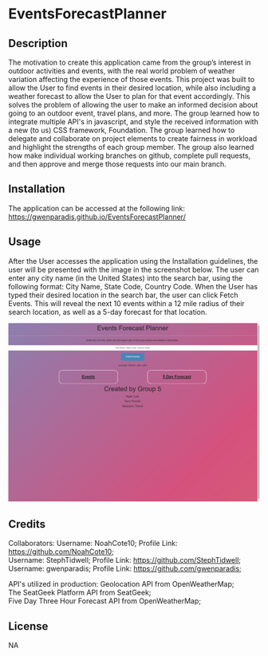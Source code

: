 # EventsForecastPlanner

## Description
The motivation to create this application came from the group’s interest in outdoor activities and events, with the real world problem of weather variation affecting the experience of those events. This project was built to allow the User to find events in their desired location, while also including a weather forecast to allow the User to plan for that event accordingly. This solves the problem of allowing the user to make an informed decision about going to an outdoor event, travel plans, and more. The group learned how to integrate multiple API's in javascript, and style the received information with a new (to us) CSS framework, Foundation. The group learned how to delegate and collaborate on project elements to create fairness in workload and highlight the strengths of each group member. The group also learned how make individual working branches on github, complete pull requests, and then approve and merge those requests into our main branch.

## Installation

The application can be accessed at the following link: https://gwenparadis.github.io/EventsForecastPlanner/

## Usage

After the User accesses the application using the Installation guidelines, the user will be presented with the image in the screenshot below. The user can enter any city name (in the United States) into the search bar, using the following format: City Name, State Code, Country Code. When the User has typed their desired location in the search bar, the user can click Fetch Events. This will reveal the next 10 events within a 12 mile radius of their search location, as well as a 5-day forecast for that location.

![EventsForecastPlanner Screenshot](eventsforecastplanner.png)

## Credits

Collaborators:
Username: NoahCote10; Profile Link: https://github.com/NoahCote10;   
Username: StephTidwell; Profile Link: https://github.com/StephTidwell;   
Username: gwenparadis; Profile Link: https://github.com/gwenparadis;   

API's utilized in production:
Geolocation API from OpenWeatherMap;   
The SeatGeek Platform API from SeatGeek;   
Five Day Three Hour Forecast API from OpenWeatherMap;   

## License

NA
